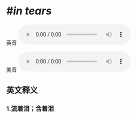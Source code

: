 # ***\#in tears*** 
英音
<audio src="./media/in tears1_AAC.aac" controls="controls"></audio>

美音
<audio src="./media/in tears1_AAC.aac" controls="controls"></audio>



  

英文释义
---
### 1.**流着泪；含着泪**  


